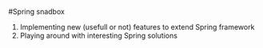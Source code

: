 #Spring snadbox
1. Implementing new (usefull or not) features to extend Spring framework
2. Playing around with interesting Spring solutions
